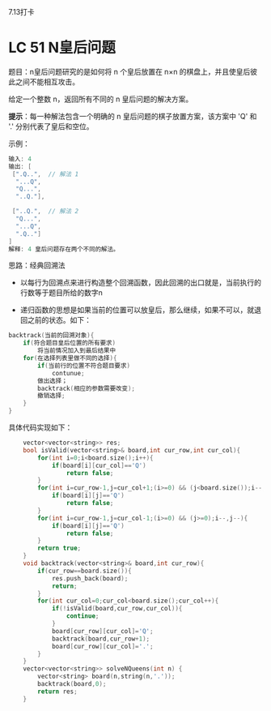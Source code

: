 7.13打卡

# LC 51 N皇后问题

题目：n皇后问题研究的是如何将 n 个皇后放置在 n×n 的棋盘上，并且使皇后彼此之间不能相互攻击。

给定一个整数 n，返回所有不同的 n 皇后问题的解决方案。

**提示**：每一种解法包含一个明确的 n 皇后问题的棋子放置方案，该方案中 'Q' 和 '.' 分别代表了皇后和空位。

示例：

```c++
输入: 4
输出: [
 [".Q..",  // 解法 1
  "...Q",
  "Q...",
  "..Q."],

 ["..Q.",  // 解法 2
  "Q...",
  "...Q",
  ".Q.."]
]
解释: 4 皇后问题存在两个不同的解法。
```

思路：经典回溯法

- 以每行为回溯点来进行构造整个回溯函数，因此回溯的出口就是，当前执行的行数等于题目所给的数字n

- 递归函数的思想是如果当前的位置可以放皇后，那么继续，如果不可以，就退回之前的状态。如下：

```c++
backtrack(当前的回溯对象){
    if(符合题目皇后位置的所有要求)
        将当前情况加入到最后结果中
    for(在选择列表里做不同的选择){
        if(当前行的位置不符合题目要求)
            contunue;
        做出选择；    
        backtrack(相应的参数需要改变);
        撤销选择;
    }
}
```

具体代码实现如下：

```c++
    vector<vector<string>> res;
    bool isValid(vector<string>& board,int cur_row,int cur_col){
        for(int i=0;i<board.size();i++){
            if(board[i][cur_col]=='Q')
                return false;
        }
        for(int i=cur_row-1,j=cur_col+1;(i>=0) && (j<board.size());i--,j++){
            if(board[i][j]=='Q')
                return false;
        }
        for(int i=cur_row-1,j=cur_col-1;(i>=0) && (j>=0);i--,j--){
            if(board[i][j]=='Q')
                return false;
        }
        return true;
    }
    void backtrack(vector<string>& board,int cur_row){
        if(cur_row==board.size()){
            res.push_back(board);
            return;
        }
        for(int cur_col=0;cur_col<board.size();cur_col++){
            if(!isValid(board,cur_row,cur_col)){
                continue;
            }
            board[cur_row][cur_col]='Q';
            backtrack(board,cur_row+1);
            board[cur_row][cur_col]='.';
        }
    }
    vector<vector<string>> solveNQueens(int n) {
        vector<string> board(n,string(n,'.'));
        backtrack(board,0);
        return res;
    }
```

